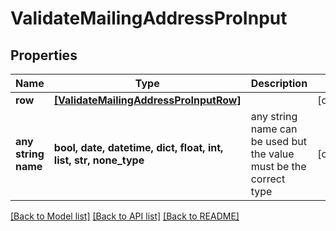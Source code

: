 # ValidateMailingAddressProInput


## Properties
Name | Type | Description | Notes
------------ | ------------- | ------------- | -------------
**row** | [**[ValidateMailingAddressProInputRow]**](ValidateMailingAddressProInputRow.md) |  | [optional] 
**any string name** | **bool, date, datetime, dict, float, int, list, str, none_type** | any string name can be used but the value must be the correct type | [optional]

[[Back to Model list]](../README.md#documentation-for-models) [[Back to API list]](../README.md#documentation-for-api-endpoints) [[Back to README]](../README.md)


